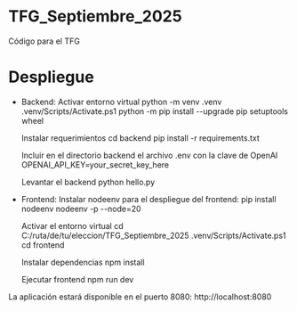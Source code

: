# TFG_Septiembre_2025
Código para el TFG 
# Despliegue
- Backend:
  Activar entorno virtual
  python -m venv .venv
  .venv/Scripts/Activate.ps1
  python -m pip install --upgrade pip setuptools wheel

  Instalar requerimientos
  cd backend
  pip install -r requirements.txt

  Incluir en el directorio backend el archivo .env con la clave de OpenAI
  OPENAI_API_KEY=your_secret_key_here

  Levantar el backend
  python hello.py

- Frontend:
  Instalar nodeenv para el despliegue del frontend:
  pip install nodeenv
  nodeenv -p --node=20

  Activar el entorno virtual
  cd C:/ruta/de/tu/eleccion/TFG_Septiembre_2025
  .venv/Scripts/Activate.ps1
  cd frontend

  Instalar dependencias
  npm install

  Ejecutar frontend
  npm run dev

La aplicación estará disponible en el puerto 8080: http://localhost:8080
  
